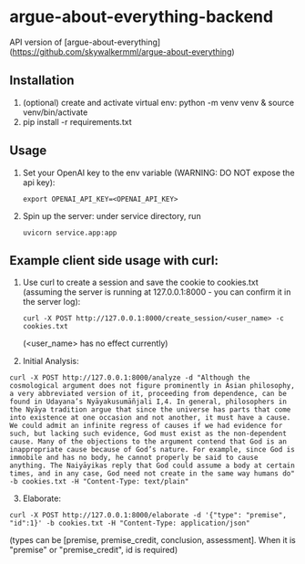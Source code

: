 # argue-about-everything-backend
API version of [argue-about-everything] (https://github.com/skywalkermml/argue-about-everything)

## Installation
1. (optional) create and activate virtual env:  python -m venv venv & source venv/bin/activate
2. pip install -r requirements.txt


## Usage
1. Set your OpenAI key to the env variable (WARNING: DO NOT expose the api key):<br />
    ```
    export OPENAI_API_KEY=<OPENAI_API_KEY> 
    ```
2. Spin up the server: under service directory, run <br />
    ```
    uvicorn service.app:app
    ```
## Example client side usage with curl: 
1. Use curl to create a session and save the cookie to cookies.txt (assuming the server is running at 127.0.0.1:8000 - you can confirm it in the server log): <br />
    ```
    curl -X POST http://127.0.0.1:8000/create_session/<user_name> -c cookies.txt
    ```
    (<user_name> has no effect currently)

2. Initial Analysis: <br />
```
curl -X POST http://127.0.0.1:8000/analyze -d "Although the cosmological argument does not figure prominently in Asian philosophy, a very abbreviated version of it, proceeding from dependence, can be found in Udayana’s Nyāyakusumāñjali I,4. In general, philosophers in the Nyāya tradition argue that since the universe has parts that come into existence at one occasion and not another, it must have a cause. We could admit an infinite regress of causes if we had evidence for such, but lacking such evidence, God must exist as the non-dependent cause. Many of the objections to the argument contend that God is an inappropriate cause because of God’s nature. For example, since God is immobile and has no body, he cannot properly be said to cause anything. The Naiyāyikas reply that God could assume a body at certain times, and in any case, God need not create in the same way humans do" -b cookies.txt -H "Content-Type: text/plain"
```
3. Elaborate: <br />
```
curl -X POST http://127.0.0.1:8000/elaborate -d '{"type": "premise", "id":1}' -b cookies.txt -H "Content-Type: application/json"
```
(types can be [premise, premise_credit, conclusion, assessment]. When it is "premise" or "premise_credit", id is required)